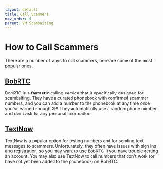 ```yaml
---
layout: default
title: Call Scammers
nav_order: 6
parent: VM Scambaiting
---
```

# How to Call Scammers
There are a number of ways to call scammers, here are some of the most popular ones.

## [BobRTC](https://bobrtc.tel)
BobRTC is a **fantastic** calling service that is specifically designed for scambaiting.  They have a curated phonebook with confirmed scammer numbers, and you can add a number to the phonebook at any time once you've earned enough XP!  They automatically use a random phone number and don't ask for any personal information.

## [TextNow](https://textnow.com)
TextNow is a popular option for testing numbers and for sending text messages to scammers.  Unfortunately, they often have issues with sign ins and registration, so you may want to use BobRTC if you have trouble getting an account. You may also use TextNow to call numbers that don't work (or have not yet been added to the phonebook) on BobRTC.
